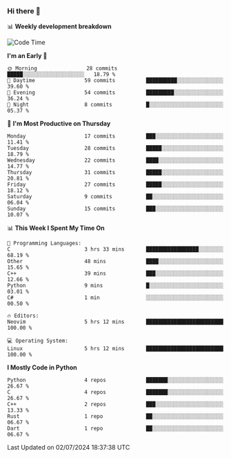 ### Hi there 👋

📊 **Weekly development breakdown**
<!--START_SECTION:waka-->
![Code Time](http://img.shields.io/badge/Code%20Time-179%20hrs%2015%20mins-blue)

**I'm an Early 🐤** 

```text
🌞 Morning                28 commits          █████░░░░░░░░░░░░░░░░░░░░   18.79 % 
🌆 Daytime                59 commits          ██████████░░░░░░░░░░░░░░░   39.60 % 
🌃 Evening                54 commits          █████████░░░░░░░░░░░░░░░░   36.24 % 
🌙 Night                  8 commits           █░░░░░░░░░░░░░░░░░░░░░░░░   05.37 % 
```
📅 **I'm Most Productive on Thursday** 

```text
Monday                   17 commits          ███░░░░░░░░░░░░░░░░░░░░░░   11.41 % 
Tuesday                  28 commits          █████░░░░░░░░░░░░░░░░░░░░   18.79 % 
Wednesday                22 commits          ████░░░░░░░░░░░░░░░░░░░░░   14.77 % 
Thursday                 31 commits          █████░░░░░░░░░░░░░░░░░░░░   20.81 % 
Friday                   27 commits          █████░░░░░░░░░░░░░░░░░░░░   18.12 % 
Saturday                 9 commits           ██░░░░░░░░░░░░░░░░░░░░░░░   06.04 % 
Sunday                   15 commits          ███░░░░░░░░░░░░░░░░░░░░░░   10.07 % 
```


📊 **This Week I Spent My Time On** 

```text
💬 Programming Languages: 
C                        3 hrs 33 mins       █████████████████░░░░░░░░   68.19 % 
Other                    48 mins             ████░░░░░░░░░░░░░░░░░░░░░   15.65 % 
C++                      39 mins             ███░░░░░░░░░░░░░░░░░░░░░░   12.66 % 
Python                   9 mins              █░░░░░░░░░░░░░░░░░░░░░░░░   03.01 % 
C#                       1 min               ░░░░░░░░░░░░░░░░░░░░░░░░░   00.50 % 

🔥 Editors: 
Neovim                   5 hrs 12 mins       █████████████████████████   100.00 % 

💻 Operating System: 
Linux                    5 hrs 12 mins       █████████████████████████   100.00 % 
```

**I Mostly Code in Python** 

```text
Python                   4 repos             ███████░░░░░░░░░░░░░░░░░░   26.67 % 
C                        4 repos             ███████░░░░░░░░░░░░░░░░░░   26.67 % 
C++                      2 repos             ███░░░░░░░░░░░░░░░░░░░░░░   13.33 % 
Rust                     1 repo              ██░░░░░░░░░░░░░░░░░░░░░░░   06.67 % 
Dart                     1 repo              ██░░░░░░░░░░░░░░░░░░░░░░░   06.67 % 
```




 Last Updated on 02/07/2024 18:37:38 UTC
<!--END_SECTION:waka-->
<!--
**R-enanVieira/R-enanVieira** is a ✨ _special_ ✨ repository because its `README.md` (this file) appears on your GitHub profile.

Here are some ideas to get you started:

- 🔭 I’m currently working on ...
- 🌱 I’m currently learning ...
- 👯 I’m looking to collaborate on ...
- 🤔 I’m looking for help with ...
- 💬 Ask me about ...
- 📫 How to reach me: ...
- 😄 Pronouns: ...
- ⚡ Fun fact: ...
-->
